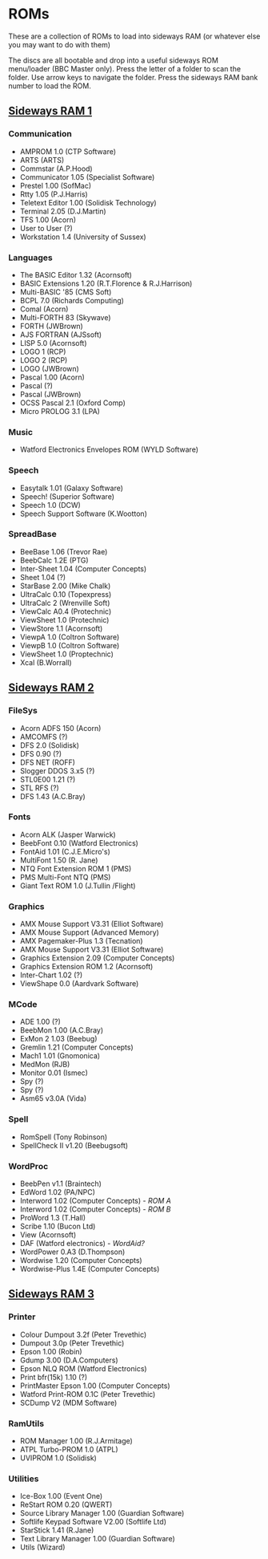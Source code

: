 # ROMs
These are a collection of ROMs to load into sideways RAM (or whatever else you may want to do with them)

The discs are all bootable and drop into a useful sideways ROM menu/loader (BBC Master only). Press the letter of a folder to scan the folder. Use arrow keys to navigate the folder. Press the sideways RAM bank number to load the ROM.

## [Sideways RAM 1](https://github.com/rokcoder-bbcmicro/My-BBC-Master-5.25-archive/raw/main/roms/adfs/Sideways%20RAM%201.adf)

### Communication
  - AMPROM 1.0 (CTP Software)
  - ARTS (ARTS)
  - Commstar (A.P.Hood)
  - Communicator 1.05 (Specialist Software)
  - Prestel 1.00 (SofMac)
  - Rtty 1.05 (P.J.Harris)
  - Teletext Editor 1.00 (Solidisk Technology)
  - Terminal 2.05 (D.J.Martin)
  - TFS 1.00 (Acorn)
  - User to User (?)
  - Workstation 1.4 (University of Sussex)
### Languages
  - The BASIC Editor 1.32 (Acornsoft)
  - BASIC Extensions 1.20 (R.T.Florence & R.J.Harrison)
  - Multi-BASIC '85 (CMS Soft)
  - BCPL 7.0 (Richards Computing)
  - Comal (Acorn)
  - Multi-FORTH 83 (Skywave)
  - FORTH (JWBrown)
  - AJS FORTRAN (AJSsoft)
  - LISP 5.0 (Acornsoft)
  - LOGO 1 (RCP)
  - LOGO 2 (RCP)
  - LOGO (JWBrown)
  - Pascal 1.00 (Acorn)
  - Pascal (?)
  - Pascal (JWBrown)
  - OCSS Pascal 2.1 (Oxford Comp)
  - Micro PROLOG 3.1 (LPA)
### Music
  - Watford Electronics Envelopes ROM (WYLD Software)
### Speech
  - Easytalk 1.01 (Galaxy Software)
  - Speech! (Superior Software)
  - Speech 1.0 (DCW)
  - Speech Support Software (K.Wootton)
### SpreadBase
  - BeeBase 1.06 (Trevor Rae)
  - BeebCalc 1.2E (PTG)
  - Inter-Sheet 1.04 (Computer Concepts)
  - Sheet 1.04 (?)
  - StarBase 2.00 (Mike Chalk)
  - UltraCalc 0.10 (Topexpress)
  - UltraCalc 2 (Wrenville Soft)
  - ViewCalc A0.4 (Protechnic)
  - ViewSheet 1.0 (Protechnic)
  - ViewStore 1.1 (Acornsoft)
  - ViewpA 1.0 (Coltron Software)
  - ViewpB 1.0 (Coltron Software)
  - ViewSheet 1.0 (Proptechnic)
  - Xcal (B.Worrall)

## [Sideways RAM 2](https://github.com/rokcoder-bbcmicro/My-BBC-Master-5.25-archive/raw/main/roms/adfs/Sideways%20RAM%202.adf)

### FileSys
  - Acorn ADFS 150 (Acorn)
  - AMCOMFS (?)
  - DFS 2.0 (Solidisk)
  - DFS 0.90 (?)
  - DFS NET (ROFF)
  - Slogger DDOS 3.x5 (?)
  - STL0E00 1.21 (?)
  - STL RFS (?)
  - DFS 1.43 (A.C.Bray)
### Fonts
  - Acorn ALK (Jasper Warwick)
  - BeebFont 0.10 (Watford Electronics)
  - FontAid 1.01 (C.J.E.Micro's)
  - MultiFont 1.50 (R. Jane)
  - NTQ Font Extension ROM 1 (PMS)
  - PMS Multi-Font NTQ (PMS)
  - Giant Text ROM 1.0 (J.Tullin /Flight)
### Graphics
  - AMX Mouse Support V3.31 (Elliot Software)
  - AMX Mouse Support (Advanced Memory)
  - AMX Pagemaker-Plus 1.3 (Tecnation)
  - AMX Mouse Support V3.31 (Elliot Software)
  - Graphics Extension 2.09 (Computer Concepts)
  - Graphics Extension ROM 1.2 (Acornsoft)
  - Inter-Chart 1.02 (?)
  - ViewShape 0.0 (Aardvark Software)
### MCode
  - ADE 1.00 (?)
  - BeebMon 1.00 (A.C.Bray)
  - ExMon 2 1.03 (Beebug)
  - Gremlin 1.21 (Computer Concepts)
  - Mach1 1.01 (Gnomonica)
  - MedMon (RJB)
  - Monitor 0.01 (Ismec)
  - Spy (?)
  - Spy (?)
  - Asm65 v3.0A (Vida)

### Spell
  - RomSpell (Tony Robinson)
  - SpellCheck II v1.20 (Beebugsoft)  

### WordProc
  - BeebPen v1.1 (Braintech)
  - EdWord 1.02 (PA/NPC)
  - Interword 1.02 (Computer Concepts) - _ROM A_
  - Interword 1.02 (Computer Concepts) - _ROM B_
  - ProWord 1.3 (T.Hall)
  - Scribe 1.10 (Bucon Ltd)
  - View (Acornsoft)
  - DAF (Watford electronics) - _WordAid?_
  - WordPower 0.A3 (D.Thompson)
  - Wordwise 1.20 (Computer Concepts)
  - Wordwise-Plus 1.4E (Computer Concepts)
  
## [Sideways RAM 3](https://github.com/rokcoder-bbcmicro/My-BBC-Master-5.25-archive/raw/main/roms/adfs/Sideways%20RAM%203.adf)

### Printer
  - Colour Dumpout 3.2f (Peter Trevethic)
  - Dumpout 3.0p (Peter Trevethic)
  - Epson 1.00 (Robin)
  - Gdump 3.00 (D.A.Computers)
  - Epson NLQ ROM (Watford Electronics)
  - Print bfr(15k) 1.10 (?)
  - PrintMaster Epson 1.00 (Computer Concepts)
  - Watford Print-ROM 0.1C (Peter Trevethic)
  - SCDump V2 (MDM Software)

### RamUtils
  - ROM Manager 1.00 (R.J.Armitage)
  - ATPL Turbo-PROM 1.0 (ATPL)
  - UVIPROM 1.0 (Solidisk)

### Utilities
  - Ice-Box 1.00 (Event One)
  - ReStart ROM 0.20 (QWERT)
  - Source Library Manager 1.00 (Guardian Software)
  - Softlife Keypad Software V2.00 (Softlife Ltd)
  - StarStick 1.41 (R.Jane)
  - Text Library Manager 1.00 (Guardian Software)
  - Utils (Wizard)

